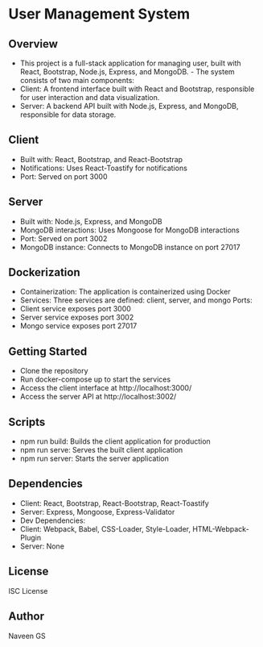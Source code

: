 # User Management System

## Overview

- This project is a full-stack application for managing user, built with React, Bootstrap, Node.js, Express, and MongoDB. - The system consists of two main components:
- Client: A frontend interface built with React and Bootstrap, responsible for user interaction and data visualization.
- Server: A backend API built with Node.js, Express, and MongoDB, responsible for data storage.

## Client

- Built with: React, Bootstrap, and React-Bootstrap
- Notifications: Uses React-Toastify for notifications
- Port: Served on port 3000

## Server

- Built with: Node.js, Express, and MongoDB
- MongoDB interactions: Uses Mongoose for MongoDB interactions
- Port: Served on port 3002
- MongoDB instance: Connects to MongoDB instance on port 27017

## Dockerization

- Containerization: The application is containerized using Docker
- Services: Three services are defined: client, server, and mongo
  Ports:
- Client service exposes port 3000
- Server service exposes port 3002
- Mongo service exposes port 27017

## Getting Started

- Clone the repository
- Run docker-compose up to start the services
- Access the client interface at http://localhost:3000/
- Access the server API at http://localhost:3002/

## Scripts

- npm run build: Builds the client application for production
- npm run serve: Serves the built client application
- npm run server: Starts the server application

## Dependencies

- Client: React, Bootstrap, React-Bootstrap, React-Toastify
- Server: Express, Mongoose, Express-Validator
- Dev Dependencies:
- Client: Webpack, Babel, CSS-Loader, Style-Loader, HTML-Webpack-Plugin
- Server: None

## License

ISC License

## Author

Naveen GS
